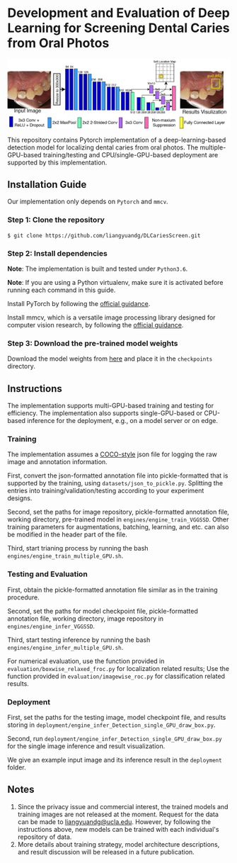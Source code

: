 # Development and Evaluation of Deep Learning for Screening Dental Caries from Oral Photos
![Ovreall Arthetecture](figure1.jpg)

This repository contains Pytorch implementation of a deep-learning-based detection model for localizing dental caries from oral photos. 
The multiple-GPU-based training/testing and CPU/single-GPU-based deployment are supported by this implementation. 


## Installation Guide
Our implementation only depends on `Pytorch` and `mmcv`. 

### Step 1: Clone the repository
```
$ git clone https://github.com/liangyuandg/DLCariesScreen.git
```

### Step 2: Install dependencies
**Note**: The implementation is built and tested under `Python3.6`.

**Note**: If you are using a Python virtualenv, make sure it is activated before running each command in this guide.

Install PyTorch by following the [official guidance](https://pytorch.org/). 

Install mmcv, which is a versatile image processing library designed for computer vision research, by following the [official guidance](https://github.com/open-mmlab/mmcv).

### Step 3: Download the pre-trained model weights
Download the model weights from [here](https://drive.google.com/file/d/1cuY783RCYNS0LwCTTGUlvMX7Z-XfKPNW/view?usp=sharing) and place it in the `checkpoints` directory.


## Instructions
The implementation supports multi-GPU-based training and testing for efficiency. The implementation also supports single-GPU-based or CPU-based inference for the deployment, e.g., on a model server or on edge. 

### Training
The implementation assumes a [COCO-style](https://cocodataset.org/#format-data) json file for logging the raw image and annotation information. 

First, convert the json-formatted annotation file into pickle-formatted that is supported by the training, using `datasets/json_to_pickle.py`. Splitting the entries into training/validation/testing according to your experiment designs. 

Second, set the paths for image repository, pickle-formatted annotation file, working directory, pre-trained model in `engines/engine_train_VGGSSD`. Other training parameters for augmentations, batching, learning, and etc. can also be modified in the header part of the file. 

Third, start trianing process by running the bash `engines/engine_train_multiple_GPU.sh`. 

### Testing and Evaluation

First, obtain the pickle-formatted annotation file similar as in the training procedure. 

Second, set the paths for model checkpoint file, pickle-formatted annotation file, working directory, image repository in `engines/engine_infer_VGGSSD`. 

Third, start testing inference by running the bash `engines/engine_infer_multiple_GPU.sh`. 

For numerical evaluation, use the function provided in `evaluation/boxwise_relaxed_froc.py` for localization related results; Use the function provided in `evaluation/imagewise_roc.py` for classification related results. 

### Deployment

First, set the paths for the testing image, model checkpoint file, and results storing in `deployment/engine_infer_Detection_single_GPU_draw_box.py`. 

Second, run `deployment/engine_infer_Detection_single_GPU_draw_box.py` for the single image inference and result visualization. 

We give an example input image and its inference result in the `deployment` folder.


## Notes
1. Since the privacy issue and commercial interest, the trained models and training images are not released at the moment. Request for the data can be made to liangyuandg@ucla.edu. However, by following the instructions above, new models can be trained with each individual's repository of data. 
2. More details about training strategy, model architecture descriptions, and result discussion will be released in a future publication. 
